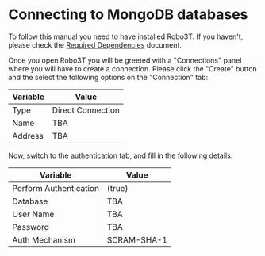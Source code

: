 # Connecting to MongoDB databases

To follow this manual you need to have installed Robo3T. If you haven't, please check the [Required Dependencies](DEPENDENCIES.md) document.

Once you open Robo3T you will be greeted with a "Connections" panel where you will have to create a connection. Please click the "Create" button and the select the following options on the "Connection" tab:

| Variable | Value             |
| -------- | ----------------- |
| Type     | Direct Connection |
| Name     | TBA               |
| Address  | TBA               |

Now, switch to the authentication tab, and fill in the following details:

| Variable               | Value             |
| ---------------------- | ----------------- |
| Perform Authentication | (true)            |
| Database               | TBA               |
| User Name              | TBA               |
| Password               | TBA               |
| Auth Mechanism         | SCRAM-SHA-1       |